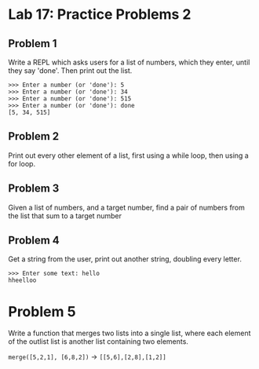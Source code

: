 # Lab 17: Practice Problems 2





## Problem 1

Write a REPL which asks users for a list of numbers, which they enter, until they say 'done'. Then print out the list.

```
>>> Enter a number (or 'done'): 5
>>> Enter a number (or 'done'): 34
>>> Enter a number (or 'done'): 515
>>> Enter a number (or 'done'): done
[5, 34, 515]
```


## Problem 2

Print out every other element of a list, first using a while loop, then using a for loop.

## Problem 3

Given a list of numbers, and a target number, find a pair of numbers from the list that sum to a target number

## Problem 4

Get a string from the user, print out another string, doubling every letter.

```
>>> Enter some text: hello
hheelloo
```

# Problem 5

Write a function that merges two lists into a single list, where each element of the outlist list is another list containing two elements.

`merge([5,2,1], [6,8,2])` -> `[[5,6],[2,8],[1,2]]`